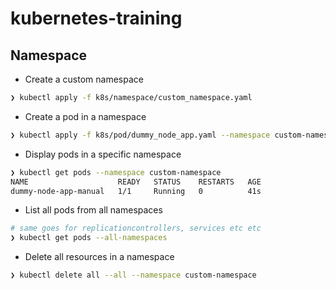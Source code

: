 # kubernetes-training

## Namespace

- Create a custom namespace

```bash
❯ kubectl apply -f k8s/namespace/custom_namespace.yaml
```

- Create a pod in a namespace

```bash
❯ kubectl apply -f k8s/pod/dummy_node_app.yaml --namespace custom-namespace
```

- Display pods in a specific namespace

```bash
❯ kubectl get pods --namespace custom-namespace
NAME                    READY   STATUS    RESTARTS   AGE
dummy-node-app-manual   1/1     Running   0          41s
```

- List all pods from all namespaces

```bash
# same goes for replicationcontrollers, services etc etc
❯ kubectl get pods --all-namespaces
```

- Delete all resources in a namespace

```bash
❯ kubectl delete all --all --namespace custom-namespace
```
